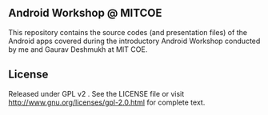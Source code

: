 Android Workshop @ MITCOE
----------------------------
This repository contains the source codes (and presentation files) of the Android apps covered during the introductory Android Workshop conducted by me and Gaurav Deshmukh at MIT COE.

License
-------
Released under GPL v2 . See the LICENSE file 
or visit http://www.gnu.org/licenses/gpl-2.0.html for
complete text.

